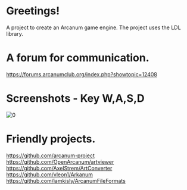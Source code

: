 # Greetings!

A project to create an Arcanum game engine.
The project uses the LDL library.

# A forum for communication.
https://forums.arcanumclub.org/index.php?showtopic=12408

# Screenshots - Key W,A,S,D
![0](screenshots/12_TileMap2.jpg)

# Friendly projects.
https://github.com/arcanum-project
https://github.com/OpenArcanum/artviewer
https://github.com/AxelStrem/ArtConverter
https://github.com/vleon1/Arkanum
https://github.com/iamkisly/ArcanumFileFormats
